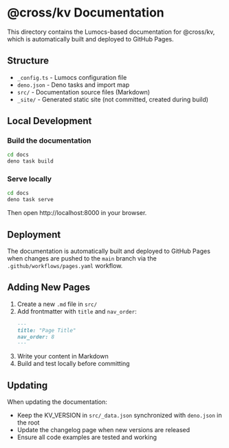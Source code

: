 # @cross/kv Documentation

This directory contains the Lumocs-based documentation for @cross/kv, which is automatically built and deployed to GitHub Pages.

## Structure

- `_config.ts` - Lumocs configuration file
- `deno.json` - Deno tasks and import map
- `src/` - Documentation source files (Markdown)
- `_site/` - Generated static site (not committed, created during build)

## Local Development

### Build the documentation

```bash
cd docs
deno task build
```

### Serve locally

```bash
cd docs
deno task serve
```

Then open http://localhost:8000 in your browser.

## Deployment

The documentation is automatically built and deployed to GitHub Pages when changes are pushed to the `main` branch via the `.github/workflows/pages.yaml` workflow.

## Adding New Pages

1. Create a new `.md` file in `src/`
2. Add frontmatter with `title` and `nav_order`:
   ```markdown
   ---
   title: "Page Title"
   nav_order: 8
   ---
   ```
3. Write your content in Markdown
4. Build and test locally before committing

## Updating

When updating the documentation:
- Keep the KV_VERSION in `src/_data.json` synchronized with `deno.json` in the root
- Update the changelog page when new versions are released
- Ensure all code examples are tested and working
